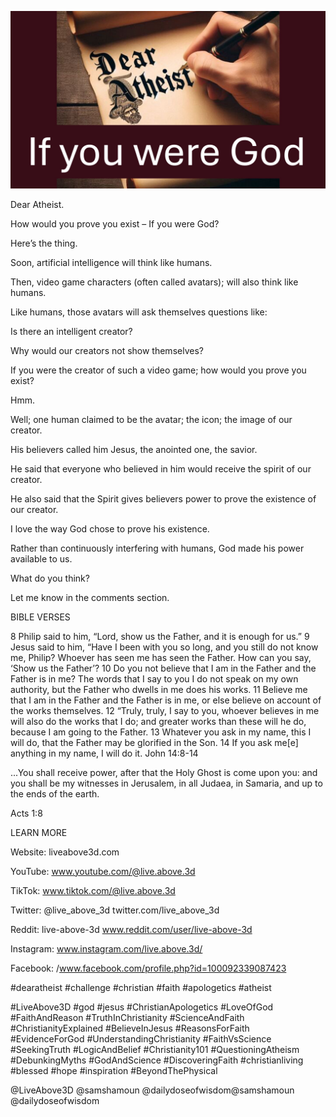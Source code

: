 ![Video cover image](../cover.jpg "cover photo")

Dear Atheist.

How would you prove you exist – If you were God?

Here’s the thing.

Soon, artificial intelligence will think like humans.

Then, video game characters (often called avatars); will also think like humans.

Like humans, those avatars will ask themselves questions like:

Is there an intelligent creator?

Why would our creators not show themselves?

If you were the creator of such a video game; how would you prove you exist?

Hmm.

Well; one human claimed to be the avatar; the icon; the image of our creator.

His believers called him Jesus, the anointed one, the savior.

He said that everyone who believed in him would receive the spirit of our creator.

He also said that the Spirit gives believers power to prove the existence of our creator.

I love the way God chose to prove his existence.

Rather than continuously interfering with humans, God made his power available to us.

What do you think?

Let me know in the comments section.

BIBLE VERSES

8 Philip said to him, “Lord, show us the Father, and it is enough for us.” 9 Jesus said to him, “Have I been with you so long, and you still do not know me, Philip? Whoever has seen me has seen the Father. How can you say, ‘Show us the Father’? 10 Do you not believe that I am in the Father and the Father is in me? The words that I say to you I do not speak on my own authority, but the Father who dwells in me does his works. 11 Believe me that I am in the Father and the Father is in me, or else believe on account of the works themselves.
12 “Truly, truly, I say to you, whoever believes in me will also do the works that I do; and greater works than these will he do, because I am going to the Father. 13 Whatever you ask in my name, this I will do, that the Father may be glorified in the Son. 14 If you ask me[e] anything in my name, I will do it.
John 14:8-14

...You shall receive power, after that the Holy Ghost is come upon you: and you shall be my witnesses in Jerusalem, in all Judaea, in Samaria, and up to the ends of the earth.

Acts 1:8 

LEARN MORE

Website: liveabove3d.com

YouTube: www.youtube.com/@live.above.3d

TikTok: www.tiktok.com/@live.above.3d

Twitter: @live_above_3d twitter.com/live_above_3d

Reddit: live-above-3d www.reddit.com/user/live-above-3d

Instagram: www.instagram.com/live.above.3d/

Facebook: /www.facebook.com/profile.php?id=100092339087423


#dearatheist #challenge #christian #faith #apologetics #atheist

#LiveAbove3D #god #jesus #ChristianApologetics #LoveOfGod #FaithAndReason #TruthInChristianity #ScienceAndFaith #ChristianityExplained #BelieveInJesus #ReasonsForFaith #EvidenceForGod #UnderstandingChristianity #FaithVsScience #SeekingTruth #LogicAndBelief #Christianity101 #QuestioningAtheism #DebunkingMyths #GodAndScience #DiscoveringFaith #christianliving #blessed #hope #inspiration #BeyondThePhysical

@LiveAbove3D
@samshamoun
@dailydoseofwisdom@samshamoun
@dailydoseofwisdom